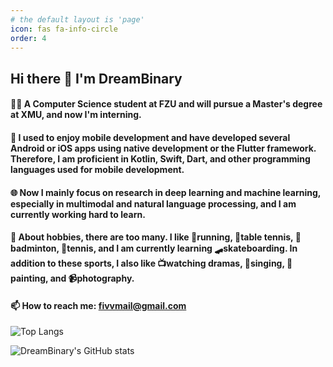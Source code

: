 ```yaml
---
# the default layout is 'page'
icon: fas fa-info-circle
order: 4
---
```


## Hi there 👋 I'm DreamBinary

#### 🧑‍💻 A Computer Science student at FZU and will pursue a Master's degree at XMU, and now I'm interning.

#### 📱 I used to enjoy mobile development and have developed several Android or iOS apps using native development or the Flutter framework. Therefore, I am proficient in Kotlin, Swift, Dart, and other programming languages used for mobile development.

#### 🌐 Now I mainly focus on research in deep learning and machine learning, especially in multimodal and natural language processing, and I am currently working hard to learn.

#### 💓 About hobbies, there are too many. I like 👟running, 🏓table tennis, 🏸badminton, 🎾tennis, and I am currently learning 🛹skateboarding. In addition to these sports, I also like 📺watching dramas, 🎵singing, 🎨painting, and 📹photography.

#### 📫 How to reach me: fivvmail@gmail.com

![Top Langs](https://github-readme-stats.vercel.app/api/top-langs/?username=DreamBinary)

![DreamBinary's GitHub stats](https://github-readme-stats.vercel.app/api?username=DreamBinary&show_icons=true&theme=radical)
